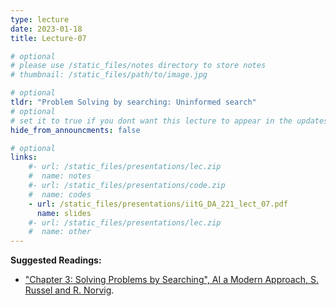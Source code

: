 ```yaml
---
type: lecture
date: 2023-01-18
title: Lecture-07

# optional
# please use /static_files/notes directory to store notes
# thumbnail: /static_files/path/to/image.jpg

# optional
tldr: "Problem Solving by searching: Uninformed search"
# optional
# set it to true if you dont want this lecture to appear in the updates section
hide_from_announcments: false

# optional
links: 
    #- url: /static_files/presentations/lec.zip
    #  name: notes
    #- url: /static_files/presentations/code.zip
    #  name: codes
    - url: /static_files/presentations/iitG_DA_221_lect_07.pdf
      name: slides
    #- url: /static_files/presentations/lec.zip
    #  name: other
---
```


**Suggested Readings:**
- ["Chapter 3: Solving Problems by Searching", AI a Modern Approach, S. Russel and R. Norvig](https://aima.cs.berkeley.edu/).